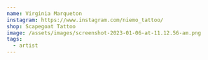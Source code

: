 ```yaml
---
name: Virginia Marqueton
instagram: https://www.instagram.com/niemo_tattoo/
shop: Scapegoat Tattoo
image: /assets/images/screenshot-2023-01-06-at-11.12.56-am.png
tags:
  - artist
---
```

